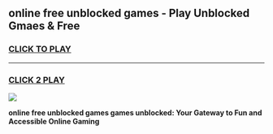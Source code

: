 
## online free unblocked games - Play Unblocked Gmaes & Free
<h3>
<a href="https://premium.freeplayer.one?title=online_free_unblocked_games&ref=20F">CLICK TO PLAY</a></h3>
<hr>

<h3>
<a href="https://premium.freeplayer.one?title=online_free_unblocked_games&ref=20F">CLICK 2 PLAY</a>
  
</h3>

<a href="https://premium.freeplayer.one?title=online_free_unblocked_games&ref=20F/"><img src="https://clearcache.store/games.png"></a>


**online free unblocked games games unblocked: Your Gateway to Fun and Accessible Online Gaming**
